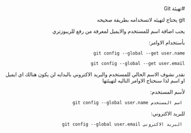 ﻿<div dir = rtl >

#تهيئة Git 

git يحتاج لتهيئه لاتسخدامه بطريقة صحيحه 

يجب اضافة اسم للمستخدم والايميل لمعرفة من رفع للريبوزتري

بأستخدام الاوامر: 

`git config --global --get user.name`


`git config --global --get user.email`

نقدر نشوف الاسم الحالي للمستخدم والبريد الاكتروني بالبدايه لن يكون هنالك اي ايميل او اسم لذا سنحتاج الاوامر التاليه لتهيئتها

لأسم المستخدم:

` اسم المستخدم git config --global user.name`

للبريد الاكتروني:

` البريد الاكتروني git config --global user.email`

 </dir>
